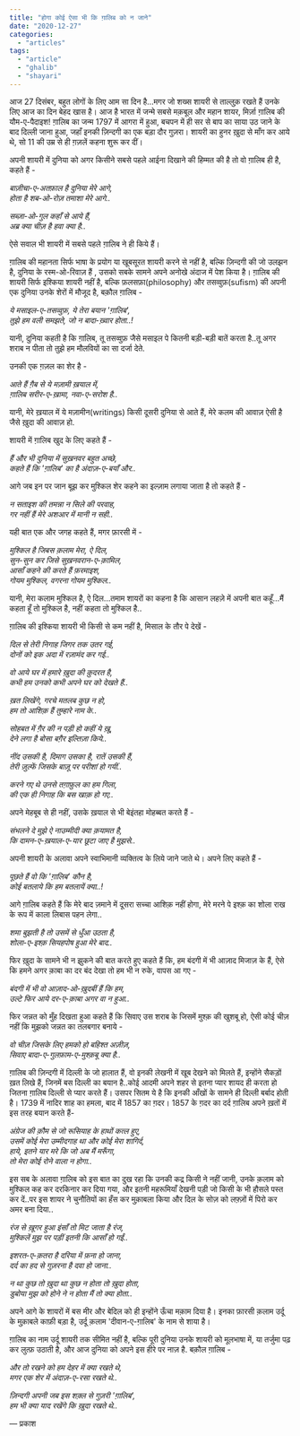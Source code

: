 ```yaml
---
title: "होगा कोई ऐसा भी कि ग़ालिब को न जाने"
date: "2020-12-27"
categories: 
  - "articles"
tags: 
  - "article"
  - "ghalib"
  - "shayari"
---
```


आज 27 दिसंबर, बहुत लोगों के लिए आम सा दिन है…मगर जो शख्स शायरी से ताल्लुक़ रखते हैं उनके लिए आज का दिन बेहद खास है। आज है भारत में जन्मे सबसे मक़बूल और महान शायर, मिर्ज़ा ग़ालिब की यौम-ए-पैदाइश! ग़ालिब का जन्म 1797 में आगरा में हुआ, बचपन में ही सर से बाप का साया उठ जाने के बाद दिल्ली जाना हुआ, जहाँ इनकी ज़िन्दगी का एक बड़ा दौर गुज़रा। शायरी का हुनर ख़ुदा से माँग कर आये थे, सो 11 की उम्र से ही ग़ज़लें कहना शुरू कर दीं।

अपनी शायरी में दुनिया को अगर किसीने सबसे पहले आईना दिखाने की हिम्मत की है तो वो ग़ालिब ही है, कहते हैं -

_बाज़ीचा-ए-अतफ़ाल है दुनिया मेरे आगे,  
होता है शब-ओ-रोज़ तमाशा मेरे आगे.._

_सब्ज़ा-ओ-गुल कहाँ से आये हैं,  
अब्र क्या चीज़ है हवा क्या है.._

ऐसे सवाल भी शायरी में सबसे पहले ग़ालिब ने ही किये हैं।

ग़ालिब की महानता सिर्फ भाषा के प्रयोग या खूबसूरत शायरी करने से नहीं है, बल्कि ज़िन्दगी की जो उलझन है, दुनिया के रस्म-ओ-रिवाज़ हैं , उसको सबके सामने अपने अनोखे अंदाज में पेश किया है। ग़ालिब की शायरी सिर्फ इश्किया शायरी नहीं है, बल्कि फ़लसफ़ा(philosophy) और तसव्वुफ़(sufism) की अपनी एक दुनिया उनके शेरों में मौजूद है, बक़ौल ग़ालिब -

_ये मसाइल-ए-तसव्वुफ़, ये तेरा बयान 'ग़ालिब',_  
_तुझे हम वली समझते, जो न बादा-ख़्वार होता..!_

यानी, दुनिया कहती है कि ग़ालिब, तू तसव्वुफ़ जैसे मसाइल पे कितनी बड़ी-बड़ी बातें करता है..तू अगर शराब न पीता तो तुझे हम मौलवियों का सा दर्जा देते.

उनकी एक ग़ज़ल का शेर है -

_आते हैं ग़ैब से ये मज़ामी ख़याल में,  
ग़ालिब सरीर-ए-ख़ामा, नवा-ए-सरोश है.._

यानी, मेरे ख़याल में ये मज़ामीन(writings) किसी दूसरी दुनिया से आते हैं, मेरे कलम की आवाज़ ऐसी है जैसे ख़ुदा की आवाज़ हो.

शायरी में ग़ालिब खुद के लिए कहते हैं -

_हैं और भी दुनिया में सुख़नवर बहुत अच्छे,  
कहते हैं कि 'ग़ालिब' का है अंदाज़-ए-बयाँ और.._

आगे जब इन पर जान बूझ कर मुश्किल शेर कहने का इल्ज़ाम लगाया जाता है तो कहते हैं -

_न सताइश की तमन्ना न सिले की परवाह,  
गर नहीं हैं मेरे अशआर में मानी न सही.._

यही बात एक और जगह कहते हैं, मगर फ़ारसी में -

_मुश्किल है जिबस क़लाम मेरा, ऐ दिल,  
सुन-सुन कर जिसे सुख़नवरान-ए-क़ामिल,  
आसाँ कहने की करते हैं फ़रमाइश,  
गोयम मुश्किल, वगरना गोयम मुश्किल.._

यानी, मेरा कलाम मुश्किल है, ऐ दिल…तमाम शायरों का कहना है कि आसान लहज़े में अपनी बात कहूँ…मैं कहता हूँ तो मुश्किल है, नहीं कहता तो मुश्किल है..

ग़ालिब की इश्किया शायरी भी किसी से कम नहीं है, मिसाल के तौर पे देखें -

_दिल से तेरी निगाह जिगर तक उतर गई,  
दोनों को इक अदा में रज़ामंद कर गई.._

_वो आये घर में हमारे ख़ुदा की क़ुदरत है,  
कभी हम उनको कभी अपने घर को देखते हैं.._

_ख़त लिखेंगे, गरचे मतलब कुछ न हो,  
हम तो आशिक़ हैं तुम्हारे नाम के.._

_सोहबत में ग़ैर की न पड़ी हो कहीं ये ख़ू,  
देने लगा है बोसा बग़ैर इल्तिज़ा किये.._

_नींद उसकी है, दिमाग उसका है, रातें उसकी हैं,  
तेरी ज़ुल्फें जिसके बाज़ू पर परीशां हो गयीं.._

_करने गए थे उनसे तग़ाफ़ुल का हम गिला,  
की एक ही निगाह कि बस खाक़ हो गए.._

अपने मेहबूब से ही नहीं, उसके ख़याल से भी बेइंतहा मोहब्बत करते हैं -

_संभलने दे मुझे ऐ नाउम्मीदी क्या क़यामत है,  
कि दामन-ए-ख़याल-ए-यार छूटा जाए है मुझसे.._

अपनी शायरी के अलावा अपने स्वाभिमानी व्यक्तित्व के लिये जाने जाते थे। अपने लिए कहते हैं -

_पूछते हैं वो कि 'ग़ालिब' कौन है,  
कोई बतलाये कि हम बतलायें क्या..!_

आगे ग़ालिब कहते हैं कि मेरे बाद ज़माने में दूसरा सच्चा आशिक़ नहीं होगा, मेरे मरने पे इश्क़ का शोला राख के रूप में काला लिबास पहन लेगा..

_शमा बुझती है तो उसमें से धुँआ उठता है,  
शोला-ए-इश्क़ सियहपोष हुआ मेरे बाद.._

फिर ख़ुदा के सामने भी न झुकने की बात करते हुए कहते हैं कि, हम बंदगी में भी आज़ाद मिजाज़ के हैं, ऐसे कि हमने अगर क़ाबा का दर बंद देखा तो हम भी न रुके, वापस आ गए -

_बंदगी में भी वो आज़ाद-ओ-ख़ुदबीं हैं कि हम,  
उल्टे फिर आये दर-ए-क़ाबा अगर वा न हुआ.._

फिर जन्नत को मुँह दिखता हुआ कहते हैं कि सिवाए उस शराब के जिसमें मुश्क़ की खुशबू हो, ऐसी कोई चीज़ नहीं कि मुझको जन्नत का तलबगार बनाये -

_वो चीज़ जिसके लिए हमको हो बहिश्त अज़ीज़,  
सिवाए बादा-ए-गुलफ़ाम-ए-मुश्क़बू क्या है.._

ग़ालिब की ज़िन्दगी में दिल्ली के जो हालात हैं, वो इनकी लेखनी में खूब देखने को मिलते हैं, इन्होंने सैकड़ों ख़त लिखे हैं, जिनमें बस दिल्ली का बयान है..कोई आदमी अपने शहर से इतना प्यार शायद ही करता हो जितना ग़ालिब दिल्ली से प्यार करते हैं। उसपर सितम ये है कि इनकी आँखों के सामने ही दिल्ली बर्बाद होती है। 1739 में नादिर शाह का हमला, बाद में 1857 का ग़दर। 1857 के ग़दर का दर्द ग़ालिब अपने ख़तों में इस तरह बयान करते हैं-

_अंग्रेज की क़ौम से जो रूसियाह के हाथों कत्ल हुए,  
उसमें कोई मेरा उम्मीदगाह था और कोई मेरा शागिर्द,  
हाये, इतने यार मरे कि जो अब मैं मरूँगा,  
तो मेरा कोई रोने वाला न होगा.._

इस सब के अलावा ग़ालिब को इस बात का दुख रहा कि उनकी कद्र किसी ने नहीं जानी, उनके क़लाम को मुश्किल कह कर दरकिनार कर दिया गया, और इतनी महरूमियाँ देखनी पड़ी जो किसी के भी हौसले पस्त कर दें..पर इस शायर ने चुनौतियों का हँस कर मुक़ाबला किया और दिल के सोज़ को लफ़्ज़ों में पिरो कर अमर बना दिया..

_रंज से ख़ूगर हुआ इंसाँ तो मिट जाता है रंज,  
मुश्किलें मुझ पर पड़ीं इतनी कि आसाँ हो गईं.._

_इशरत-ए-क़तरा है दरिया में फ़ना हो जाना,  
दर्द का हद से गुज़रना है दवा हो जाना.._

_न था कुछ तो ख़ुदा था कुछ न होता तो ख़ुदा होता,  
डुबोया मुझ को होने ने न होता मैं तो क्या होता.._

अपने आगे के शायरों में बस मीर और बेदिल को ही इन्होंने ऊँचा मक़ाम दिया है। इनका फ़ारसी क़लाम उर्दू के मुक़ाबले काफ़ी बड़ा है, उर्दू क़लाम 'दीवान-ए-ग़ालिब' के नाम से शाया है।

ग़ालिब का नाम उर्दू शायरी तक सीमित नहीं है, बल्कि पूरी दुनिया उनके शायरी को मूलभाषा में, या तर्जुमा पढ़ कर लुत्फ़ उठाती है, और आज दुनिया को अपने इस हीरे पर नाज़ है. बक़ौल ग़ालिब -

_और तो रखने को हम देहर में क्या रखते थे,  
मगर एक शेर में अंदाज़-ए-रसा रखते थे.._

_ज़िन्दगी अपनी जब इस शक़्ल से गुज़री 'ग़ालिब',  
हम भी क्या याद रखेंगे कि ख़ुदा रखते थे.._

― प्रकाश
